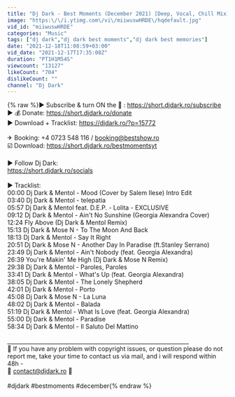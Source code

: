 ```yaml
---
title: "Dj Dark - Best Moments (December 2021) [Deep, Vocal, Chill Mix]"
image: "https:\/\/i.ytimg.com\/vi\/miiwuswHRDE\/hqdefault.jpg"
vid_id: "miiwuswHRDE"
categories: "Music"
tags: ["dj dark","dj dark best moments","dj dark best memories"]
date: "2021-12-18T11:08:59+03:00"
vid_date: "2021-12-17T17:35:08Z"
duration: "PT1H1M54S"
viewcount: "13127"
likeCount: "704"
dislikeCount: ""
channel: "Dj Dark"
---
```

{% raw %}▶  Subscribe &amp; turn ON the 🔔 : <a rel="nofollow" target="blank" href="https://short.djdark.ro/subscribe">https://short.djdark.ro/subscribe</a><br />▶ 💰 Donate: <a rel="nofollow" target="blank" href="https://short.djdark.ro/donate">https://short.djdark.ro/donate</a><br />▶  Download + Tracklist: <a rel="nofollow" target="blank" href="https://djdark.ro/?p=15772">https://djdark.ro/?p=15772</a><br /><br />✈ Booking: +4 0723 548 116 / booking@bestshow.ro<br />☑️ Download: <a rel="nofollow" target="blank" href="https://short.djdark.ro/bestmomentsyt">https://short.djdark.ro/bestmomentsyt</a><br /><br />▶ Follow Dj Dark:<br /><a rel="nofollow" target="blank" href="https://short.djdark.ro/socials">https://short.djdark.ro/socials</a><br /><br />▶ Tracklist:<br />00:00 Dj Dark &amp; Mentol - Mood (Cover by Salem Ilese) Intro Edit<br />03:40 Dj Dark &amp; Mentol - telepatia<br />05:57 Dj Dark &amp; Mentol feat. D.E.P. - Lolita - EXCLUSIVE<br />09:12 Dj Dark &amp; Mentol - Ain't No Sunshine (Georgia Alexandra Cover)<br />12:24 Fly Above (Dj Dark &amp; Mentol Remix)<br />15:13 Dj Dark &amp; Mose N - To The Moon And Back<br />18:13 Dj Dark &amp; Mentol - Say It Right<br />20:51 Dj Dark &amp; Mose N - Another Day In Paradise (ft.Stanley Serrano)<br />23:49 Dj Dark &amp; Mentol - Ain't Nobody (feat. Georgia Alexandra)<br />26:39 You're Makin' Me High (Dj Dark &amp; Mose N Remix)<br />29:38 Dj Dark &amp; Mentol - Paroles, Paroles<br />33:41 Dj Dark &amp; Mentol - What's Up (feat. Georgia Alexandra)<br />38:05 Dj Dark &amp; Mentol - The Lonely Shepherd<br />42:01 Dj Dark &amp; Mentol - Porto<br />45:08 Dj Dark &amp; Mose N - La Luna<br />48:02 Dj Dark &amp; Mentol - Balada<br />51:19 Dj Dark &amp; Mentol - What Is Love (feat. Georgia Alexandra)<br />55:00 Dj Dark &amp; Mentol - Paradise<br />58:34 Dj Dark &amp; Mentol - Il Saluto Del Mattino<br /><br />_________________________________________________________________<br />🚫 If you have any problem with copyright issues, or question please do not report me, take your time to contact us via mail, and i will respond within 48h - <br />💌 contact@djdark.ro 💌<br /><br />#djdark #bestmoments #december{% endraw %}
